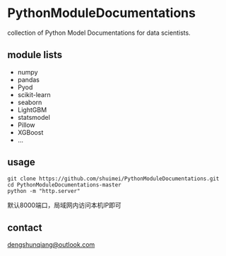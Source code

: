 # PythonModuleDocumentations
collection of Python Model Documentations for data scientists.

## module lists
+ numpy
+ pandas
+ Pyod
+ scikit-learn
+ seaborn
+ LightGBM
+ statsmodel
+ Pillow
+ XGBoost
+ ...

## usage
```
git clone https://github.com/shuimei/PythonModuleDocumentations.git
cd PythonModuleDocumentations-master
python -m "http.server"
```
默认8000端口，局域网内访问本机IP即可

## contact
[dengshunqiang@outlook.com](dengshunqiang@outlook.com)